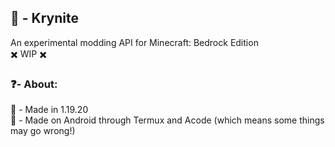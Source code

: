 ## 🔮 - Krynite
An experimental modding API for Minecraft: Bedrock Edition<br />
✖️ WIP ✖️

### ❓- About:
🍃 - Made in 1.19.20<br />
📱 - Made on Android through Termux and Acode (which means some things may go wrong!)<br />

